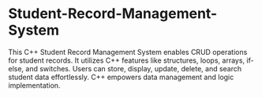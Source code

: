 # Student-Record-Management-System
This C++ Student Record Management System enables CRUD operations for student records. It utilizes C++ features like structures, loops, arrays, if-else, and switches. Users can store, display, update, delete, and search student data effortlessly. C++ empowers data management and logic implementation.
